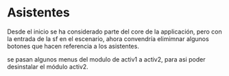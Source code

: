 # Asistentes

Desde el inicio se ha considerado parte del core de la applicación, pero con la entrada de la sf en el escenario, ahora convendría elimimnar algunos botones que hacen referencia a los asistentes.

se pasan algunos menus del modulo de activ1 a activ2, para asi poder desinstalar el módulo activ2.